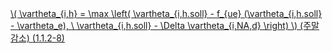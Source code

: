 <a href="/eco2_guide_center/1.%20ECO2%20Logic%20Guide/Hee1_Equation_List.html" class="equation-link" target="_blank" rel="noopener noreferrer">
  \( \vartheta_{i,h} = \max \left( \vartheta_{i,h.soll} - f_{ue} (\vartheta_{i,h.soll} - \vartheta_e), \ \vartheta_{i,h.soll} - \Delta \vartheta_{i,NA,d} \right) \)  <span class="note">(주말감소)</span> <span class="eq-number">(1.1.2-8)</span>
</a>

